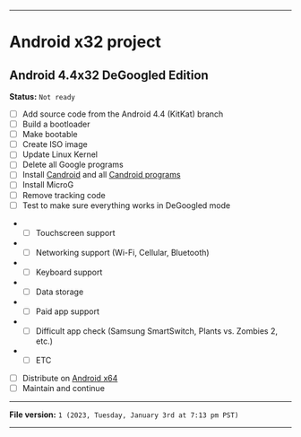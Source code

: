 
***

# Android x32 project

## Android 4.4x32 DeGoogled Edition

**Status:** `Not ready`

- [ ] Add source code from the Android 4.4 (KitKat) branch
- [ ] Build a bootloader
- [ ] Make bootable
- [ ] Create ISO image
- [ ] Update Linux Kernel
- [ ] Delete all Google programs
- [ ] Install [Candroid](https://github.com/seanpm2001/Candroid/) and all [Candroid programs](https://github.com/seanpm2001/Candroid/tree/main/Candroid-Catalogue/)
- [ ] Install MicroG
- [ ] Remove tracking code
- [ ] Test to make sure everything works in DeGoogled mode
- - [ ] Touchscreen support
- - [ ] Networking support (Wi-Fi, Cellular, Bluetooth)
- - [ ] Keyboard support
- - [ ] Data storage
- - [ ] Paid app support
- - [ ] Difficult app check (Samsung SmartSwitch, Plants vs. Zombies 2, etc.)
- - [ ] ETC
- [ ] Distribute on [Android x64](https://archive.org/details/@android-x64)
- [ ] Maintain and continue

***

**File version:** `1 (2023, Tuesday, January 3rd at 7:13 pm PST)`

***
